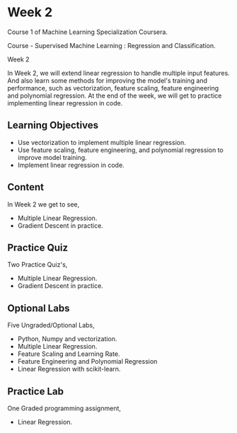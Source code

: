 # Week 2

Course 1 of Machine Learning Specialization Coursera.

Course - Supervised Machine Learning : Regression and Classification.

Week 2

In Week 2, we will extend linear regression to handle multiple input features. 
And also learn some methods for improving the model's training and performance,
such as vectorization, feature scaling, feature engineering and polynomial regression.
At the end of the week, we will get to practice implementing linear regression in code.

## Learning Objectives

* Use vectorization to implement multiple linear regression.
* Use feature scaling, feature engineering, and polynomial regression to improve model training.
* Implement linear regression in code.

## Content

In Week 2 we get to see,
 
* Multiple Linear Regression.
* Gradient Descent in practice.

## Practice Quiz

Two Practice Quiz's,

* Multiple Linear Regression.
* Gradient Descent in practice.

## Optional Labs

Five Ungraded/Optional Labs,

* Python, Numpy and vectorization.
* Multiple Linear Regression.
* Feature Scaling and Learning Rate.
* Feature Engineering and Polynomial Regression
* Linear Regression with scikit-learn.

## Practice Lab

One Graded programming assignment,

* Linear Regression.
